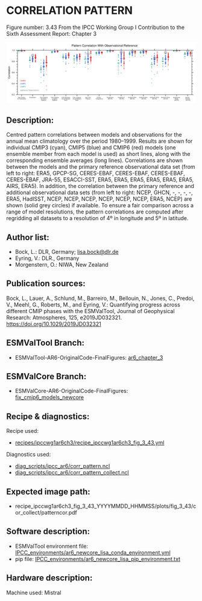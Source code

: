 
CORRELATION PATTERN
==========================

Figure number: 3.43
From the IPCC Working Group I Contribution to the Sixth Assessment Report: Chapter 3

![Figure 3.43](../images/ar6_wg1_chap3_figure3_43_corr_pattern.png?raw=true)


Description:
------------
Centred pattern correlations between models and observations for the annual mean 
climatology over the period 1980–1999. Results are shown for individual CMIP3 
(cyan), CMIP5 (blue) and CMIP6 (red) models (one ensemble member from each model
is used) as short lines, along with the corresponding ensemble averages (long 
lines). Correlations are shown between the models and the primary reference 
observational data set (from left to right: ERA5, GPCP-SG, CERES-EBAF, 
CERES-EBAF, CERES-EBAF, CERES-EBAF, JRA-55, ESACCI-SST, ERA5, ERA5, ERA5, ERA5, 
ERA5, ERA5, AIRS, ERA5). In addition, the correlation between the primary 
reference and additional observational data sets (from left to right: NCEP, GHCN, 
-, -, -, -, ERA5, HadISST, NCEP, NCEP, NCEP, NCEP, NCEP, NCEP, ERA5, NCEP) are 
shown (solid grey circles) if available. To ensure a fair comparison across a 
range of model resolutions, the pattern correlations are computed after 
regridding all datasets to a resolution of 4º in longitude and 5º in latitude. 


Author list:
------------
- Bock, L.: DLR, Germany; lisa.bock@dlr.de
- Eyring, V.: DLR., Germany
- Morgenstern, O.: NIWA, New Zealand


Publication sources:
--------------------
Bock, L., Lauer, A., Schlund, M., Barreiro, M., Bellouin, N., Jones, C., Predoi, V., Meehl, G., Roberts, M., and Eyring, V.: Quantifying progress across different CMIP phases with the ESMValTool, Journal of Geophysical Research: Atmospheres, 125, e2019JD032321. https://doi.org/10.1029/2019JD032321


ESMValTool Branch:
------------------
- ESMValTool-AR6-OriginalCode-FinalFigures: [ar6_chapter_3](https://github.com/ESMValGroup/ESMValTool-AR6-OriginalCode-FinalFigures/tree/ar6_chapter_3)


ESMValCore Branch:
------------------
- ESMValCore-AR6-OriginalCode-FinalFigures: [fix_cmip6_models_newcore](https://github.com/ESMValGroup/ESMValCore-AR6-OriginalCode-FinalFigures/tree/fix_cmip6_models_newcore)


Recipe & diagnostics:
---------------------
Recipe used: 
- [recipes/ipccwg1ar6ch3/recipe_ipccwg1ar6ch3_fig_3_43.yml](https://github.com/ESMValGroup/ESMValTool-AR6-OriginalCode-FinalFigures/blob/ar6_chapter_3/esmvaltool/recipes/ipccwg1ar6ch3/recipe_ipccwg1ar6ch3_fig_3_43.yml)

Diagnostics used: 
- [diag_scripts/ipcc_ar6/corr_pattern.ncl](https://github.com/ESMValGroup/ESMValTool-AR6-OriginalCode-FinalFigures/blob/ar6_chapter_3/esmvaltool/diag_scripts/ipcc_ar6/corr_pattern.ncl)
- [diag_scripts/ipcc_ar6/corr_pattern_collect.ncl](https://github.com/ESMValGroup/ESMValTool-AR6-OriginalCode-FinalFigures/blob/ar6_chapter_3/esmvaltool/diag_scripts/ipcc_ar6/corr_pattern_collect.ncl)


Expected image path:
--------------------
- recipe_ipccwg1ar6ch3_fig_3_43_YYYYMMDD_HHMMSS/plots/fig_3_43/cor_collect/patterncor.pdf


Software description:
---------------------
- ESMValTool environment file: [IPCC_environments/ar6_newcore_lisa_conda_environment.yml](https://github.com/ESMValGroup/ESMValTool-AR6-OriginalCode-FinalFigures/blob/main/IPCC_environments/ar6_newcore_lisa_conda_environment.yml)
- pip file: [IPCC_environments/ar6_newcore_lisa_pip_environment.txt](https://github.com/ESMValGroup/ESMValTool-AR6-OriginalCode-FinalFigures/blob/main/IPCC_environments/ar6_newcore_lisa_pip_environment.txt)


Hardware description:
---------------------
Machine used: Mistral
